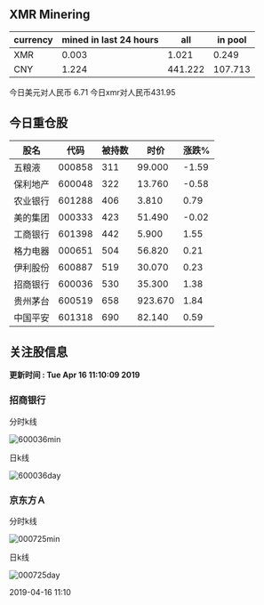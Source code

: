## XMR Minering

|currency|mined in last 24 hours|all|in pool|
|---|---|---|---|
|XMR|0.003|1.021|0.249|
|CNY|1.224|441.222|107.713|

今日美元对人民币 6.71	今日xmr对人民币431.95


## 今日重仓股 

|股名|代码|被持数|时价|涨跌%|
|---|---|---|---|---|
|五粮液|000858|311|99.000|-1.59|
|保利地产|600048|322|13.760|-0.58|
|农业银行|601288|406|3.810|0.79|
|美的集团|000333|423|51.490|-0.02|
|工商银行|601398|442|5.900|1.55|
|格力电器|000651|504|56.820|0.21|
|伊利股份|600887|519|30.070|0.23|
|招商银行|600036|530|35.300|1.38|
|贵州茅台|600519|658|923.670|1.84|
|中国平安|601318|690|82.140|0.59|

## 关注股信息
**更新时间 : Tue Apr 16 11:10:09 2019**
### 招商银行 
分时k线

![600036min](http://image.sinajs.cn/newchart/min/n/sh600036.gif)

日k线

![600036day](http://image.sinajs.cn/newchart/daily/n/sh600036.gif)

### 京东方Ａ 
分时k线

![000725min](http://image.sinajs.cn/newchart/min/n/sz000725.gif)

日k线

![000725day](http://image.sinajs.cn/newchart/daily/n/sz000725.gif)

2019-04-16 11:10